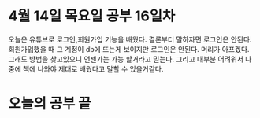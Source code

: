 # 4월 14일 목요일 공부 16일차
오늘은 유튜브로 로그인,회원가입 기능을 배웠다. 결론부터 말하자면 로그인은 안된다. 회원가입했을 때 그 계정이 db에 뜨는게 보이지만 로그인은 안된다. 머리가 아프겠다. 그래도 방법을 찾고있으니 언젠가는 가능
할거라고 믿는다. 그리고 대부분 어려워서 나중에 책에 나와야 제대로 배웠다고 말할 수 있을거같다.
# 오늘의 공부 끝 
